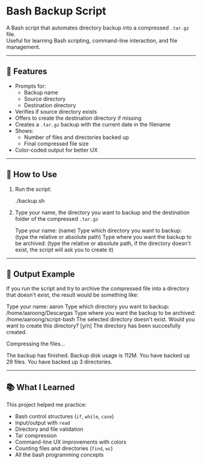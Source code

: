# Bash Backup Script

A Bash script that automates directory backup into a compressed `.tar.gz` file.  
Useful for learning Bash scripting, command-line interaction, and file management.

---

## 📌 Features

- Prompts for:
  - Backup name
  - Source directory
  - Destination directory
- Verifies if source directory exists
- Offers to create the destination directory if missing
- Creates a `.tar.gz` backup with the current date in the filename
- Shows:
  - Number of files and directories backed up
  - Final compressed file size
- Color-coded output for better UX

---

## 🧪 How to Use

1. Run the script:
   
	./backup.sh
   
2. Type your name, the directory you want to backup and the destination folder of the compressed `.tar.gz`
	
	Type your name: (name)
	Type which directory you want to backup: (type the relative or absolute path)
	Type where you want the backup to be archived: (type the relative or absolute path, if the directory doesn't exist, the script will ask you to create it)	

---

## 📂 Output Example

If you run the script and try to archive the compressed file into a directory that doesn't exist, the result would be something like:

Type your name: aaron
Type which directory you want to backup: /home/aaroong/Descargas
Type where you want the backup to be archived: /home/aaroong/script-bash
The selected directory doesn't exist.
Would you want to create this directory? [y/n]
The directory has been succesfully created.

Compressing the files...

The backup has finished.
Backup disk usage is 112M.
You have backed up 29 files.
You have backed up 3 directories.

---

## 📚 What I Learned

This project helped me practice:

- Bash control structures (`if`, `while`, `case`)
- Input/output with `read`
- Directory and file validation
- Tar compression
- Command-line UX improvements with colors
- Counting files and directories (`find`, `wc`)
- All the bash programming concepts
